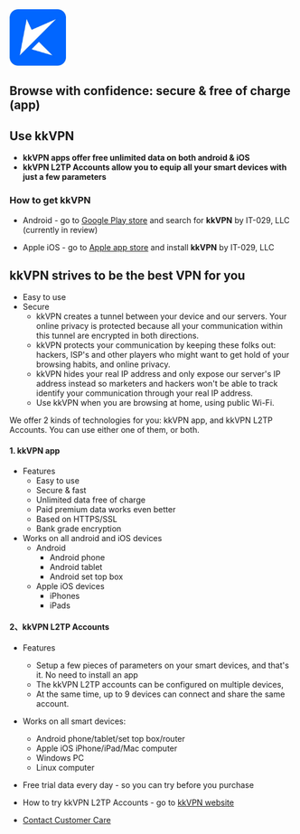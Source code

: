 <img src="kkLogoSmall.PNG" alt="kk Logo" width="100"/>

<!-- ![image](kkLogoSmall.PNG) -->

## Browse with confidence: secure & free of charge (app)
## Use kkVPN
- <strong>kkVPN apps offer free unlimited data on both android & iOS</strong>
- <strong>kkVPN L2TP Accounts allow you to equip all your smart devices with just a few parameters</strong>

### How to get kkVPN
- Android - go to [Google Play store](https://play.google.com/store/search?q=Kkvpn) and search for <b>kkVPN</b> by IT-029, LLC (currently in review)
 
- Apple iOS - go to [Apple app store](https://apps.apple.com/us/app/kkvpn/id1530649322) and install <b>kkVPN</b> by IT-029, LLC
  


## kkVPN strives to be the best VPN for you

- Easy to use
- Secure
  - kkVPN creates a tunnel between your device and our servers. Your online privacy is protected because all your communication within this tunnel are encrypted in both directions.
  - kkVPN protects your communication by keeping these folks out: hackers, ISP's and other players who might want to get hold of your browsing habits, and online privacy.
  - kkVPN hides your real IP address and only expose our server's IP address instead so marketers and hackers won't be able to track identify your communication through your real IP address. 
  - Use kkVPN when you are browsing at home, using public Wi-Fi. 
 
We offer 2 kinds of technologies for you: kkVPN app, and kkVPN L2TP Accounts. You can use either one of them, or both. 

#### 1. kkVPN app
- Features
  - Easy to use
  - Secure & fast
  - Unlimited data free of charge
  - Paid premium data works even better
  - Based on HTTPS/SSL  
  - Bank grade encryption
- Works on all android and iOS devices
  - Android
    - Android phone
    - Android tablet
    - Android set top box
  - Apple iOS devices
    - iPhones
    - iPads

#### 2、kkVPN L2TP Accounts
- Features
  - Setup a few pieces of parameters on your smart devices, and that's it. No need to install an app
  - The kkVPN L2TP accounts can be configured on multiple devices, 
  - At the same time, up to 9 devices can connect and share the same account. 

- Works on all smart devices: 
  - Android phone/tablet/set top box/router
  - Apple iOS iPhone/iPad/Mac computer
  - Windows PC
  - Linux computer

- Free trial data every day - so you can try before you purchase

- How to try kkVPN L2TP Accounts - go to [kkVPN website ](https://atozitpro.net)

- [Contact Customer Care ](mailto:cs@a2zitpro.com)
